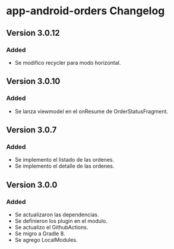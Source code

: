 # app-android-orders Changelog

## Version 3.0.12
### Added
- Se modifico recycler para modo horizontal.

## Version 3.0.10
### Added
- Se lanza viewmodel en el onResume de OrderStatusFragment.

## Version 3.0.7
### Added
- Se implemento el listado de las ordenes.
- Se implemento el detalle de las ordenes.

## Version 3.0.0
### Added
- Se actualizaron las dependencias.
- Se definieron los plugin en el modulo.
- Se actualizo el GithubActions.
- Se migro a Gradle 8.
- Se agrego LocalModules.